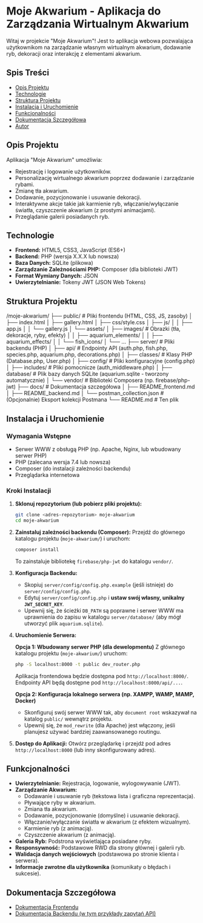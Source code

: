 # Moje Akwarium - Aplikacja do Zarządzania Wirtualnym Akwarium

Witaj w projekcie "Moje Akwarium"! Jest to aplikacja webowa pozwalająca użytkownikom na zarządzanie własnym wirtualnym akwarium, dodawanie ryb, dekoracji oraz interakcję z elementami akwarium.

## Spis Treści

- [Opis Projektu](#opis-projektu)
- [Technologie](#technologie)
- [Struktura Projektu](#struktura-projektu)
- [Instalacja i Uruchomienie](#instalacja-i-uruchomienie)
- [Funkcjonalności](#funkcjonalności)
- [Dokumentacja Szczegółowa](#dokumentacja-szczegółowa)
- [Autor](#autor)

## Opis Projektu

Aplikacja "Moje Akwarium" umożliwia:
- Rejestrację i logowanie użytkowników.
- Personalizację wirtualnego akwarium poprzez dodawanie i zarządzanie rybami.
- Zmianę tła akwarium.
- Dodawanie, pozycjonowanie i usuwanie dekoracji.
- Interaktywne akcje takie jak karmienie ryb, włączanie/wyłączanie światła, czyszczenie akwarium (z prostymi animacjami).
- Przeglądanie galerii posiadanych ryb.

## Technologie

- **Frontend:** HTML5, CSS3, JavaScript (ES6+)
- **Backend:** PHP (wersja X.X.X lub nowsza)
- **Baza Danych:** SQLite (plikowa)
- **Zarządzanie Zależnościami PHP:** Composer (dla biblioteki JWT)
- **Format Wymiany Danych:** JSON
- **Uwierzytelnianie:** Tokeny JWT (JSON Web Tokens)

## Struktura Projektu

/moje-akwarium/
├── public/                     # Pliki frontendu (HTML, CSS, JS, zasoby)
│   ├── index.html
│   ├── gallery.html
│   ├── css/style.css
│   ├── js/
│   │   ├── app.js
│   │   └── gallery.js
│   └── assets/
│       ├── images/             # Obrazki (tła, dekoracje, ryby, efekty)
│       │   ├── aquarium_elements/
│       │   ├── aquarium_effects/
│       │   └── fish_icons/
│       └── ...
├── server/                     # Pliki backendu (PHP)
│   ├── api/                    # Endpointy API (auth.php, fish.php, species.php, aquarium.php, decorations.php)
│   ├── classes/                # Klasy PHP (Database.php, User.php)
│   ├── config/                 # Pliki konfiguracyjne (config.php)
│   ├── includes/               # Pliki pomocnicze (auth_middleware.php)
│   ├── database/               # Plik bazy danych SQLite (aquarium.sqlite - tworzony automatycznie)
│   └── vendor/                 # Biblioteki Composera (np. firebase/php-jwt)
├── docs/                       # Dokumentacja szczegółowa
│   ├── README_frontend.md
│   ├── README_backend.md
│   └── postman_collection.json # (Opcjonalnie) Eksport kolekcji Postmana
└── README.md                   # Ten plik

## Instalacja i Uruchomienie

### Wymagania Wstępne
- Serwer WWW z obsługą PHP (np. Apache, Nginx, lub wbudowany serwer PHP)
- PHP (zalecana wersja 7.4 lub nowsza)
- Composer (do instalacji zależności backendu)
- Przeglądarka internetowa

### Kroki Instalacji

1.  **Sklonuj repozytorium (lub pobierz pliki projektu):**
    ```bash
    git clone <adres-repozytorium> moje-akwarium
    cd moje-akwarium
    ```

2.  **Zainstaluj zależności backendu (Composer):**
    Przejdź do głównego katalogu projektu (`moje-akwarium/`) i uruchom:
    ```bash
    composer install
    ```
    To zainstaluje bibliotekę `firebase/php-jwt` do katalogu `vendor/`.

3.  **Konfiguracja Backendu:**
    - Skopiuj `server/config/config.php.example` (jeśli istnieje) do `server/config/config.php`.
    - Edytuj `server/config/config.php` i **ustaw swój własny, unikalny `JWT_SECRET_KEY`**.
    - Upewnij się, że ścieżki `DB_PATH` są poprawne i serwer WWW ma uprawnienia do zapisu w katalogu `server/database/` (aby mógł utworzyć plik `aquarium.sqlite`).

4.  **Uruchomienie Serwera:**

    **Opcja 1: Wbudowany serwer PHP (dla dewelopmentu)**
    Z głównego katalogu projektu (`moje-akwarium/`) uruchom:
    ```bash
    php -S localhost:8000 -t public dev_router.php
    ```
    Aplikacja frontendowa będzie dostępna pod `http://localhost:8000/`.
    Endpointy API będą dostępne pod `http://localhost:8000/api/...`.

    **Opcja 2: Konfiguracja lokalnego serwera (np. XAMPP, WAMP, MAMP, Docker)**
    - Skonfiguruj swój serwer WWW tak, aby `document root` wskazywał na katalog `public/` wewnątrz projektu.
    - Upewnij się, że `mod_rewrite` (dla Apache) jest włączony, jeśli planujesz używać bardziej zaawansowanego routingu.

5.  **Dostęp do Aplikacji:**
    Otwórz przeglądarkę i przejdź pod adres `http://localhost:8000` (lub inny skonfigurowany adres).

## Funkcjonalności

- **Uwierzytelnianie:** Rejestracja, logowanie, wylogowywanie (JWT).
- **Zarządzanie Akwarium:**
    - Dodawanie i usuwanie ryb (tekstowa lista i graficzna reprezentacja).
    - Pływające ryby w akwarium.
    - Zmiana tła akwarium.
    - Dodawanie, pozycjonowanie (domyślne) i usuwanie dekoracji.
    - Włączanie/wyłączanie światła w akwarium (z efektem wizualnym).
    - Karmienie ryb (z animacją).
    - Czyszczenie akwarium (z animacją).
- **Galeria Ryb:** Podstrona wyświetlająca posiadane ryby.
- **Responsywność:** Podstawowe RWD dla strony głównej i galerii ryb.
- **Walidacja danych wejściowych** (podstawowa po stronie klienta i serwera).
- **Informacje zwrotne dla użytkownika** (komunikaty o błędach i sukcesie).

## Dokumentacja Szczegółowa

- [Dokumentacja Frontendu](./docs/README_frontend.md)
- [Dokumentacja Backendu (w tym przykłady zapytań API)](./docs/README_backend.md)


